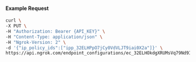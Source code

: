 <!-- Code generated for API Clients. DO NOT EDIT. -->

#### Example Request

```bash
curl \
-X PUT \
-H "Authorization: Bearer {API_KEY}" \
-H "Content-Type: application/json" \
-H "Ngrok-Version: 2" \
-d '{"ip_policy_ids":["ipp_32ELHPpO7jCy0VdVLJT9iai0X2a"]}' \
https://api.ngrok.com/endpoint_configurations/ec_32ELHOkdgXRUMsVq79Nd9IXlgqk/ip_policy
```
